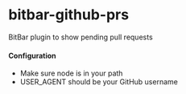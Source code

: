 # bitbar-github-prs
BitBar plugin to show pending pull requests

#### Configuration
 * Make sure node is in your path
 * USER_AGENT should be your GitHub username 

